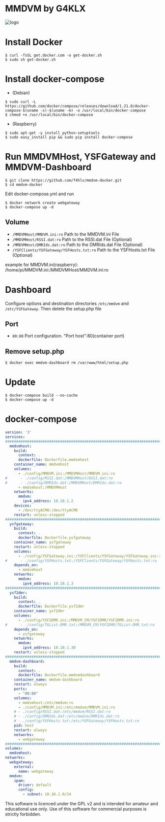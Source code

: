 # MMDVM by G4KLX

![logo](https://www.rs-online.com/designspark/rel-assets/dsauto/temp/uploaded/MMDVM.jpg?w=815)

# Install Docker
```console
$ curl -fsSL get.docker.com -o get-docker.sh
$ sudo sh get-docker.sh
```

# Install docker-compose
* (Debian)
```console
$ sudo curl -L https://github.com/docker/compose/releases/download/1.21.0/docker-compose-$(uname -s)-$(uname -m) -o /usr/local/bin/docker-compose
$ chmod +x /usr/local/bin/docker-compose
```

* (Raspberry)
```console
$ sudo apt-get -y install python-setuptools
$ sudo easy_install pip && sudo pip install docker-compose
```

# Run MMDVMHost, YSFGateway and MMDVM-Dashboard
```console
$ git clone https://github.com/f4hlv/mmdvm-docker.git
$ cd mmdvm-docker
```
Edit docker-compose.yml and run
```console
$ docker network create webgateway
$ docker-compose up -d
```
## Volume
- `/MMDVMHost/MMDVM.ini:ro` Path to the MMDVM.ini File
- `/MMDVMHost/RSSI.dat:ro` Path to the RSSI.dat File (Optional)
- `/MMDVMHost/DMRIds.dat:ro` Path to the DMRIds.dat File (Optional)
- `/YSFClients/YSFGateway/YSFHosts.txt:ro` Path to the YSFHosts.txt File (Optional)

example for MMDVM.ini(raspberry): /home/pi/MMDVM.ini:/MMDVMHost/MMDVM.ini:ro

# Dashboard
Configure options and destination directories `/etc/mmdvm` and `/etc/YSFGateway`. Then delete the setup.php file
## Port
- `80:80` Port configuration. "Port host":80(container port)
## Remove setup.php
```console
$ docker exec mmdvm-dashboard rm /var/www/html/setup.php
```
# Update
```console
$ docker-compose build --no-cache
$ docker-compose up -d
```

# docker-compose
```yml
version: '3'
services:
#############################################################################################
  mmdvmhost:
    build:
      context: .
      dockerfile: Dockerfile.mmdvmhost
    container_name: mmdvmhost
    volumes:
      - ./config/MMDVM.ini:/MMDVMHost/MMDVM.ini:ro
#      - ./config/RSSI.dat:/MMDVMHost/RSSI.dat:ro
#      - ./config/DMRIds.dat:/MMDVMHost/DMRIds.dat:ro
      - mmdvmhost:/MMDVMHost
    networks:
      mmdvm:
        ipv4_address: 10.10.1.2      
    devices:
      - /dev/ttyACM0:/dev/ttyACM0
    restart: unless-stopped
#############################################################################################      
  ysfgateway:
    build:
      context: .
      dockerfile: Dockerfile.ysfgateway
    container_name: ysfgateway
    restart: unless-stopped
    volumes:
      - ./config/YSFGateway.ini:/YSFClients/YSFGateway/YSFGateway.ini:ro
#      - ./config/YSFHosts.txt:/YSFClients/YSFGateway/YSFHosts.txt:ro
    depends_on:
      - mmdvmhost
    networks:
      mmdvm:
        ipv4_address: 10.10.1.3
#############################################################################################        
  ysf2dmr:
    build:
      context: .
      dockerfile: Dockerfile.ysf2dmr
    container_name: ysf2dmr
    volumes:
      - ./config/YSF2DMR.ini:/MMDVM_CM/YSF2DMR/YSF2DMR.ini:ro
#      - ./config/TGList-DMR.txt:/MMDVM_CM/YSF2DMR/TGList-DMR.txt:ro
    depends_on:
      - ysfgateway
    networks:
      mmdvm:
        ipv4_address: 10.10.1.30
    restart: unless-stopped        
#############################################################################################
  mmdvm-dashboard:
    build:
      context: .
      dockerfile: Dockerfile.mmdvmdashboard
    container_name: mmdvm-dashboard
    restart: always
    ports:
      - "80:80"
    volumes:
      - mmdvmhost:/etc/mmdvm:ro
      - ./config/MMDVM.ini:/etc/mmdvm/MMDVM.ini:ro
    # - ./config/RSSI.dat:/etc/mmdvm/RSSI.dat:ro
    # - ./config/DMRIds.dat:/etc/mmdvm/DMRIds.dat:ro
    # - ./config/YSFHosts.txt:/etc/YSFGateway/YSFHosts.txt:ro
    pid: host
    restart: always
    networks:
      - webgateway
#############################################################################################
volumes:
  mmdvmhost:
networks:
  webgateway:
    external:
      name: webgateway
  mmdvm:
    ipam:
      driver: default
      config:
        - subnet: 10.10.1.0/24
```

This software is licenced under the GPL v2 and is intended for amateur and educational use only. Use of this software for commercial purposes is strictly forbidden.
